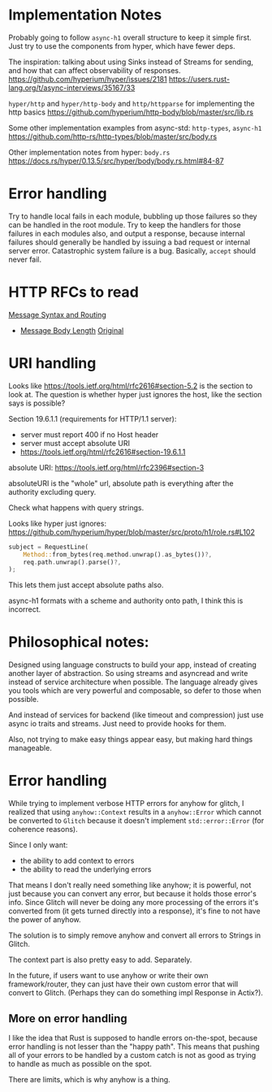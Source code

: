 # Implementation Notes
Probably going to follow `async-h1` overall structure to keep it simple first. Just try to use the components from hyper, which have fewer deps.

The inspiration: talking about using Sinks instead of Streams for sending, and how that can affect observability of responses.
https://github.com/hyperium/hyper/issues/2181
https://users.rust-lang.org/t/async-interviews/35167/33

`hyper/http` and `hyper/http-body` and `http/httpparse` for implementing the http basics
https://github.com/hyperium/http-body/blob/master/src/lib.rs

Some other implementation examples from async-std: `http-types`, `async-h1`
https://github.com/http-rs/http-types/blob/master/src/body.rs

Other implementation notes from hyper: `body.rs`
https://docs.rs/hyper/0.13.5/src/hyper/body/body.rs.html#84-87

# Error handling
Try to handle local fails in each module, bubbling up those failures so they can be handled in the root module. Try to keep the handlers for those failures in each modules also, and output a response, because internal failures should generally be handled by issuing a bad request or internal server error. Catastrophic system failure is a bug. Basically, `accept` should never fail.

# HTTP RFCs to read
[Message Syntax and Routing](https://tools.ietf.org/html/rfc7230)
- [Message Body Length](https://tools.ietf.org/html/rfc7230#section-3.3.3)
[Original](https://tools.ietf.org/html/rfc2616)

# URI handling
Looks like https://tools.ietf.org/html/rfc2616#section-5.2 is the section to look at. The question is whether hyper just ignores the host, like the section says is possible?

Section 19.6.1.1 (requirements for HTTP/1.1 server):

- server must report 400 if no Host header
- server must accept absolute URI
- https://tools.ietf.org/html/rfc2616#section-19.6.1.1

absolute URI: https://tools.ietf.org/html/rfc2396#section-3

absoluteURI is the "whole" url, absolute path is everything after the authority excluding query.

Check what happens with query strings.

Looks like hyper just ignores: https://github.com/hyperium/hyper/blob/master/src/proto/h1/role.rs#L102

```rust
subject = RequestLine(
    Method::from_bytes(req.method.unwrap().as_bytes())?,
    req.path.unwrap().parse()?,
);
```

This lets them just accept absolute paths also.

async-h1 formats with a scheme and authority onto path, I think this is incorrect.

# Philosophical notes:

Designed using language constructs to build your app, instead of creating another layer of abstraction. So using streams and asyncread and write instead of service architecture when possible. The language already gives you tools which are very powerful and composable, so defer to those when possible.

And instead of services for backend (like timeout and compression) just use async io traits and streams. Just need to provide hooks for them.

Also, not trying to make easy things appear easy, but making hard things manageable.

# Error handling
While trying to implement verbose HTTP errors for anyhow for glitch, I realized that using `anyhow::Context` results in a `anyhow::Error` which cannot be converted to `Glitch` because it doesn't implement `std::error::Error` (for coherence reasons).

Since I only want:
- the ability to add context to errors
- the ability to read the underlying errors

That means I don't really need something like anyhow; it is powerful, not just because you can convert any error, but because it holds those error's info. Since Glitch will never be doing any more processing of the errors it's converted from (it gets turned directly into a response), it's fine to not have the power of anyhow.

The solution is to simply remove anyhow and convert all errors to Strings in Glitch.

The context part is also pretty easy to add. Separately.

In the future, if users want to use anyhow or write their own framework/router, they can just have their own custom error that will convert to Glitch. (Perhaps they can do something impl Response in Actix?).

## More on error handling
I like the idea that Rust is supposed to handle errors on-the-spot, because error handling is not lesser than the "happy path". This means that pushing all of your errors to be handled by a custom catch is not as good as trying to handle as much as possible on the spot.

There are limits, which is why anyhow is a thing.
